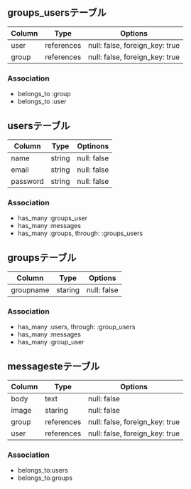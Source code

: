 ## groups_usersテーブル
|Column|Type|Options|
|------|----|-------|
|user|references|null: false, foreign_key: true|
|group|references|null: false, foreign_key: true|
### Association
- belongs_to :group
- belongs_to :user

## usersテーブル
|Column|Type|Optinons|
|------|----|--------|
|name|string|null: false|
|email|string|null: false|
|password|string|null: false|
### Association
- has_many :groups_user
- has_many :messages
- has_many :groups, through: :groups_users


## groupsテーブル
|Column|Type|Options|
|------|----|-------|
|groupname|staring|null: false|
### Association
- has_many :users, through: :group_users
- has_many :messages
- has_many :group_user

## messagesteテーブル
|Column|Type|Options|
|------|----|-------|
|body|text|null: false|
|image|staring|null: false|
|group|references|null: false, foreign_key: true|
|user| references|null: false, foreign_key: true|
### Association
- belongs_to:users
- belongs_to:groups






